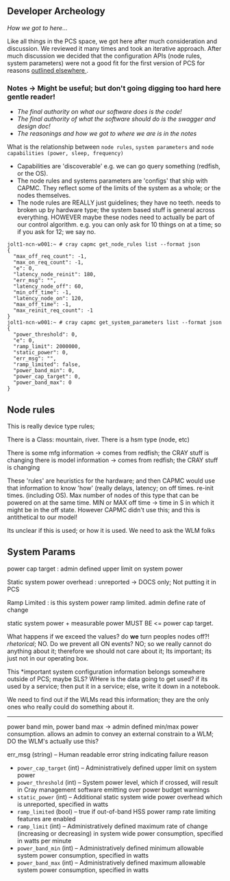 ## Developer Archeology
*How we got to here...*

Like all things in the PCS space, we got here after much consideration and discussion.  We reviewed it many times and took an iterative approach.  After much discussion we decided that the configuration APIs (node rules, system parameters) were not a good fit for the first version of PCS for reasons [outlined elsewhere ](../CAPMC_vs_PCS/NodeRules-SystemParameters.md).

### Notes -> Might be useful; but don't going digging too hard here gentle reader! 

 * *The final authority on what our software does is the code!*
 * *The final authority of what the software should do is the swagger and design doc!*
 * *The reasonings and how we got to where we are is in the notes*

What is the relationship between `node rules`, `system parameters` and `node capabilities (power, sleep, frequency)`

* Capabilities are 'discoverable' e.g. we can go query something (redfish, or the OS).
* The node rules and systems parameters are 'configs' that ship with CAPMC. They reflect some of the limits of the system as a whole; or the nodes themselves. 
* The node rules are REALLY just guidelines; they have no teeth.  needs to broken up by hardware type; the system based stuff is general across everything.    HOWEVER maybe these nodes need to actually be part of our control algorithm. e.g. you can only ask for 10 things on at a time; so if you ask for 12; we say no.
```
jolt1-ncn-w001:~ # cray capmc get_node_rules list --format json
{
  "max_off_req_count": -1,
  "max_on_req_count": -1,
  "e": 0,
  "latency_node_reinit": 180,
  "err_msg": "",
  "latency_node_off": 60,
  "min_off_time": -1,
  "latency_node_on": 120,
  "max_off_time": -1,
  "max_reinit_req_count": -1
}
jolt1-ncn-w001:~ # cray capmc get_system_parameters list --format json
{
  "power_threshold": 0,
  "e": 0,
  "ramp_limit": 2000000,
  "static_power": 0,
  "err_msg": "",
  "ramp_limited": false,
  "power_band_min": 0,
  "power_cap_target": 0,
  "power_band_max": 0
}
```

## Node rules


This is really device type rules; 

There is a Class: mountain, river.
There is a hsm type (node, etc)

There is some mfg information -> comes from redfish; the CRAY stuff is changing
there is model information -> comes from redfish; the CRAY stuff is changing 


These 'rules' are heuristics for the hardware; and then CAPMC would use that information to know 'how' (really delays, latency; on off times. re-init times.  (including OS).  Max number of nodes of this type that can be powered on at the same time.   MIN or MAX off time -> time in S in which it might be in the off state.   However CAPMC didn't use this; and this is antithetical to our model!


Its unclear if this is used; or how it is used. We need to ask the WLM folks


## System Params

power cap target : admin defined upper limit on system power

Static system power overhead : unreported -> DOCS only; Not putting it in PCS

Ramp Limited : is this system power ramp limited. admin define rate of change 


static system power + measurable power MUST BE <= power cap target. 

What happens if we exceed the values? do **we** turn peoples nodes off?! *rhetorical*; NO. Do we prevent all ON events?  NO; so we really cannot do anything about it; therefore we should not care about it;  Its important; its just not in our operating box. 

This *important system configuration information belongs somewhere outside of PCS; maybe SLS?
WHere is the data going to get used?
if its used by a service; then put it in a service; else, write it down in a notebook.

We need to find out if the WLMs read this information; they are the only ones who really could do something about it.

---

power band min, power band max -> admin defined min/max power consumption. allows an admin to convey an external constrain to a WLM;  DO the WLM's actually use this? 

err_msg (string) – Human readable error string indicating failure reason

* `power_cap_target` (int) – Administratively defined upper limit on system power
* `power_threshold` (int) – System power level, which if crossed, will result in Cray
management software emitting over power budget warnings
* `static_power` (int) – Additional static system wide power overhead which is unreported,
specified in watts
* `ramp_limited` (bool) – true if out-of-band HSS power ramp rate limiting features are
enabled
* `ramp_limit` (int) – Administratively defined maximum rate of change (increasing or
decreasing) in system wide power consumption, specified in watts per minute
* `power_band_min` (int) – Administratively defined minimum allowable system power
consumption, specified in watts
* `power_band_max` (int) – Administratively defined maximum allowable system power
consumption, specified in watts
